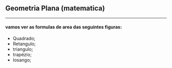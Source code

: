 ## Geometria Plana (matematica)
---
#### vamos ver as formulas de area das seguintes figuras:

- Quadrado;
- Retangulo;
- triangulo;
- trapézio;
- losango;